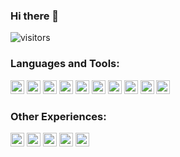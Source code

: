 ### Hi there 👋

![visitors](https://visitor-badge.laobi.icu/badge?page_id=purwowd.purwowd)

### Languages and Tools:

<p align="left"> <img src="https://avatars0.githubusercontent.com/u/1525981?s=200&v=4" alt="python" width="22" height="22"/> <img src="https://avatars3.githubusercontent.com/u/27804?s=200&v=4" alt="django" width="22" height="22"/> <img src="https://avatars0.githubusercontent.com/u/177543?s=200&v=4" alt="postgresql" width="22" height="22"/> <img src="https://avatars3.githubusercontent.com/u/1529926?s=200&v=4" alt="redis" width="22" height="22"/> <img src="https://avatars0.githubusercontent.com/u/5429470?s=200&v=4" alt="docker" width="22" height="22"/> <img src="https://avatars3.githubusercontent.com/u/18133?s=200&v=4" alt="git" width="22" height="22"/> <img src="https://avatars3.githubusercontent.com/u/4604537?s=200&v=4" alt="linux" width="22" height="22"/> <img src="https://avatars1.githubusercontent.com/u/45120?s=200&v=4" alt="mongodb" width="22" height="22"/> <img src="https://avatars2.githubusercontent.com/u/2452804?s=200&v=4" alt="mysql" width="22" height="22"/> <img src="https://www.vectorlogo.zone/logos/pocoo_flask/pocoo_flask-icon.svg" alt="flask" width="22" height="22"/>
  
### Other Experiences:

<p align="left"><img src="https://avatars3.githubusercontent.com/u/6938234?s=200&v=4" alt="OpenBTS" width="22" height="22"/> <img src="https://avatars2.githubusercontent.com/u/3625151?s=460&u=f167c8f84edef499ad6af4cb9f9f7afc06d8f59f&v=4" alt="Nuand" width="22" height="22"/> <img src="https://avatars2.githubusercontent.com/u/125709?s=200&v=4" alt="Ettus" width="22" height="22"/> <img src="https://avatars0.githubusercontent.com/u/1415806?s=200&v=4" alt="Osmocom" width="22" height="22"/> <img src="https://avatars3.githubusercontent.com/u/1278659?s=200&v=4" alt="GNU Radio" width="22" height="22"/> 

<!--
**purwowd/purwowd** is a ✨ _special_ ✨ repository because its `README.md` (this file) appears on your GitHub profile.

Here are some ideas to get you started:

- 🔭 I’m currently working on ...
- 🌱 I’m currently learning ...
- 👯 I’m looking to collaborate on ...
- 🤔 I’m looking for help with ...
- 💬 Ask me about ...
- 📫 How to reach me: ...
- 😄 Pronouns: ...
- ⚡ Fun fact: ...
-->

